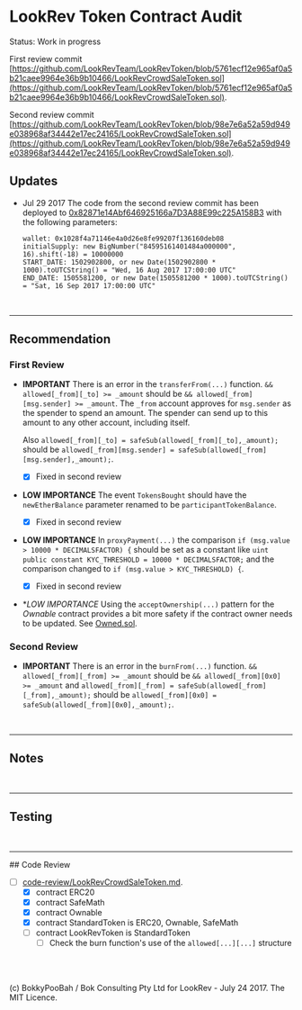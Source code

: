 # LookRev Token Contract Audit

Status: Work in progress

First review commit [https://github.com/LookRevTeam/LookRevToken/blob/5761ecf12e965af0a5b21caee9964e36b9b10466/LookRevCrowdSaleToken.sol](https://github.com/LookRevTeam/LookRevToken/blob/5761ecf12e965af0a5b21caee9964e36b9b10466/LookRevCrowdSaleToken.sol).

Second review commit [https://github.com/LookRevTeam/LookRevToken/blob/98e7e6a52a59d949e038968af34442e17ec24165/LookRevCrowdSaleToken.sol](https://github.com/LookRevTeam/LookRevToken/blob/98e7e6a52a59d949e038968af34442e17ec24165/LookRevCrowdSaleToken.sol).

## Updates

* Jul 29 2017 The code from the second review commit has been deployed to [0x82871e14Abf646925166a7D3A88E99c225A158B3](https://etherscan.io/address/0x82871e14Abf646925166a7D3A88E99c225A158B3#code) with the following parameters:

      wallet: 0x1028f4a71146e4a0d26e8fe99207f136160deb08
      initialSupply: new BigNumber("84595161401484a000000", 16).shift(-18) = 10000000
      START_DATE: 1502902800, or new Date(1502902800 * 1000).toUTCString() = "Wed, 16 Aug 2017 17:00:00 UTC"
      END_DATE: 1505581200, or new Date(1505581200 * 1000).toUTCString() = "Sat, 16 Sep 2017 17:00:00 UTC"

<br />

<hr />

## Recommendation

### First Review

* **IMPORTANT** There is an error in the `transferFrom(...)` function. `&& allowed[_from][_to] >= _amount` should be
  `&& allowed[_from][msg.sender] >= _amount`. The `_from` account approves for `msg.sender` as the spender to spend an amount. The
  spender can send up to this amount to any other account, including itself.

  Also `allowed[_from][_to] = safeSub(allowed[_from][_to],_amount);` should be `allowed[_from][msg.sender] = safeSub(allowed[_from][msg.sender],_amount);`.

  * [x] Fixed in second review

* **LOW IMPORTANCE** The event `TokensBought` should have the `newEtherBalance` parameter renamed to be `participantTokenBalance`.

  * [x] Fixed in second review

* **LOW IMPORTANCE** In `proxyPayment(...)` the comparison `if (msg.value > 10000 * DECIMALSFACTOR) {` should be set as a constant like 
  `uint public constant KYC_THRESHOLD = 10000 * DECIMALSFACTOR;` and the comparison changed to
  `if (msg.value > KYC_THRESHOLD) {`.

  * [x] Fixed in second review

* **LOW IMPORTANCE* Using the `acceptOwnership(...)` pattern for the *Ownable* contract provides a bit more safety if the contract owner needs to be updated. See [Owned.sol](https://github.com/openanx/OpenANXToken/blob/master/contracts/Owned.sol#L51-L55).

### Second Review

* **IMPORTANT** There is an error in the `burnFrom(...)` function. `&& allowed[_from][_from] >= _amount` should be `&& allowed[_from][0x0] >= _amount`
  and `allowed[_from][_from] = safeSub(allowed[_from][_from],_amount);` should be `allowed[_from][0x0] = safeSub(allowed[_from][0x0],_amount);`.

<br />

<hr />

## Notes

<br />

<hr />

## Testing

<br />

<hr />
## Code Review

* [ ] [code-review/LookRevCrowdSaleToken.md](code-review/LookRevCrowdSaleToken.md).
  * [x] contract ERC20 
  * [x] contract SafeMath 
  * [x] contract Ownable 
  * [x] contract StandardToken is ERC20, Ownable, SafeMath 
  * [ ] contract LookRevToken is StandardToken
    * [ ] Check the burn function's use of the `allowed[...][...]` structure 

<br />

<br />

(c) BokkyPooBah / Bok Consulting Pty Ltd for LookRev - July 24 2017. The MIT Licence.
